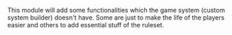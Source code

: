 This module will add some functionalities which the game system (custom system builder) doesn't have.
Some are just to make the life of the players easier and others to add essential stuff of the ruleset.
